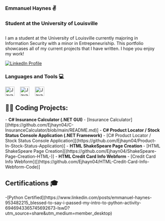 ### Emmanuel Haynes ✌️
### Student at the University of Louisville

##

I am a student at the University of Louisville currently majoring in Information Security with a minor in Entrepeneuriship. This portfolio showcases all of my current projects that I have written. I hope you enjoy my work!

<p align="left">
  <a href="https://www.linkedin.com/in/emmanuel-haynes-953482215?lipi=urn%3Ali%3Apage%3Ad_flagship3_profile_view_base_contact_details%3Bkuc8APqgQhmSytvfqYt59w%3D%3D">
<img alt="LinkedIn Profile" title= "LinkedIn" src="https://custom-icon-badges.demolab.com/badge/LinkedIN-My%20Profile-blue"/<></a>

### Languages and Tools 💻 
  
 <img align="left" alt="Java" width="30px"  style="padding-right:15px;" src= "https://cdn.jsdelivr.net/gh/devicons/devicon/icons/python/python-original-wordmark.svg" />
  <img align="left" alt="Java" width="30px"  style="padding-right:15px;" src= 
   "https://cdn.jsdelivr.net/gh/devicons/devicon/icons/java/java-original-wordmark.svg" />
    <img align="left" alt="Java" width="30px"  style="padding-right:15px;" src= 
  "https://cdn.jsdelivr.net/gh/devicons/devicon/icons/visualstudio/visualstudio-plain.svg" />
  <br/>
  
  #
  <h2>👨‍💻 Coding Projects:</h2>
- <b>C# Insurance Calculator (.NET GUI) </b>
  - [Insurance Calculator][(https://github.com/Ejhayn04/C-InsuranceCalculator/blob/main/README.md)]
- <b>C# Product Locator / Stock Status Console Application (.NET Framework)</b>
  - [C# Product Locator / Stock Status Console Application][(https://github.com/Ejhayn04/Product-In-Stock-Status-Application)]</b></i>
- <b>HTML ShakeSpeare Page Creation  </b>
  - [HTML ShakeSpeare Page Creation][(https://github.com/Ejhayn04/ShakeSpeare-Page-Creation-HTML-)]
- <b>HTML Credit Card Info Webform</b>
  - [Credit Card Info Webform]([(https://github.com/Ejhayn04/HTML-Credit-Card-Info-Webform-Code)]
<h2> Certifications 🎓 </h2>
-[Python Certified](https://www.linkedin.com/posts/emmanuel-haynes-953482215_blessed-to-say-i-passed-my-intro-to-python-activity-6946943365745692673-lswD?utm_source=share&utm_medium=member_desktop)
       
  <!--
**Ejhayn04/Ejhayn04** is a ✨ _special_ ✨ repository because its `README.md` (this file) appears on your GitHub profile.

Here are some ideas to get you started:

- 🔭 I’m currently working on ...
- 🌱 I’m currently learning ...
- 👯 I’m looking to collaborate on ...
- 🤔 I’m looking for help with ...
- 💬 Ask me about ...
- 📫 How to reach me: ...
- 😄 Pronouns: ...
- ⚡ Fun fact: ...
-->
